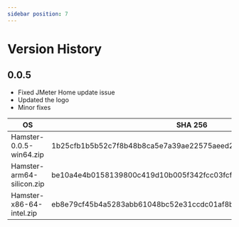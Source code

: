 ```yaml
---
sidebar position: 7
---
```

# Version History

## 0.0.5

- Fixed JMeter Home update issue
- Updated the logo
- Minor fixes

| OS        | SHA 256   |
| --------  | --------  |
|   Hamster-0.0.5-win64.zip     |   1b25cfb1b5b52c7f8b48b8ca5e7a39ae22575aeed2854eab4940f54c0a71bdf5      |
|   Hamster-arm64-silicon.zip   |   be10a4e4b0158139800c419d10b005f342fcc03fcf886acbd6566cfae7868b01      |
|   Hamster-x86-64-intel.zip    |   eb8e79cf45b4a5283abb61048bc52e31ccdc01af8be1e14c7422226c45e3b410      |
  
  
  